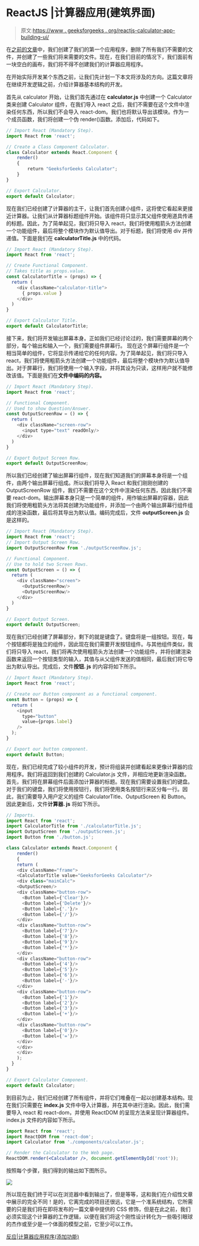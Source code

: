 # ReactJS |计算器应用(建筑界面)

> 原文:[https://www . geeksforgeeks . org/reactjs-calculator-app-building-ui/](https://www.geeksforgeeks.org/reactjs-calculator-app-building-ui/)

在[之前的文章](https://www.geeksforgeeks.org/reactjs-calculator-app-structure/)中，我们创建了我们的第一个应用程序，删除了所有我们不需要的文件，并创建了一些我们将来需要的文件。现在，在我们目前的情况下，我们面前有一块空白的画布，我们将不得不创建我们的计算器应用程序。

在开始实际开发某个东西之前，让我们先计划一下本文将涉及的方向。这篇文章将在继续开发逻辑之前，介绍计算器基本结构的开发。

首先从 calculator 开始，让我们首先通过在 **calculator.js** 中创建一个 Calculator 类来创建 Calculator 组件，在我们导入 react 之后，我们不需要在这个文件中渲染任何东西，所以我们不会导入 react-dom。我们也将默认导出该模块。作为一个成员函数，我们将创建一个伪 render()函数。添加后，代码如下。

```jsx
// Import React (Mandatory Step).
import React from 'react';

// Create a Class Component Calculator.
class Calculator extends React.Component {
    render()
    {
        return "GeeksforGeeks Calculator";
    }
}

// Export Calculator.
export default Calculator;
```

现在我们已经创建了计算器的主干，让我们首先创建小组件，这将使它看起来更接近计算器。让我们从计算器标题组件开始。该组件将只显示其父组件使用道具传递的标题。因此，为了简单起见，我们将只导入 react，我们将使用粗箭头方法创建一个功能组件，最后将整个模块作为默认值导出。对于标题，我们将使用 div 并传递值。下面是我们在 **calculatorTitle.js** 中的代码。

```jsx
// Import React (Mandatory Step).
import React from 'react';

// Create Functional Component.
// Takes title as props.value.
const CalculatorTitle = (props) => {
  return (
    <div className="calculator-title">
      { props.value } 
    </div>
  )
}

// Export Calculator Title.
export default CalculatorTitle;
```

接下来，我们将开发输出屏幕本身。正如我们已经讨论过的，我们需要屏幕的两个部分，每个输出和输入一个，我们需要组件屏幕行。
现在这个屏幕行组件是一个相当简单的组件，它将显示传递给它的任何内容。为了简单起见，我们将只导入 react，我们将使用粗箭头方法创建一个功能组件，最后将整个模块作为默认值导出。对于屏幕行，我们将使用一个输入字段，并将其设为只读，这样用户就不能修改该值。下面是我们在**文件中编码的内容。**

```jsx
// Import React (Mandatory Step).
import React from 'react';

// Functional Component.
// Used to show Question/Answer.
const OutputScreenRow = () => {
  return (
    <div className="screen-row">
      <input type="text" readOnly/>
    </div>
  )
}

// Export Output Screen Row.
export default OutputScreenRow;
```

所以我们已经创建了输出屏幕行组件，现在我们知道我们的屏幕本身将是一个组件，由两个输出屏幕行组成。所以我们将导入 React 和我们刚刚创建的 OutputScreenRow 组件，我们不需要在这个文件中渲染任何东西，因此我们不需要 react-dom。输出屏幕本身只是一个简单的组件，用作输出屏幕的容器，因此我们将使用粗箭头方法将其创建为功能组件，并添加一个由两个输出屏幕行组件组成的渲染函数，最后将其导出为默认值。编码完成后，文件 **outputScreen.js** 会是这样的。

```jsx
// Import React (Mandatory Step).
import React from 'react';
// Import Output Screen Row.
import OutputScreenRow from './outputScreenRow.js';

// Functional Component.
// Use to hold two Screen Rows.
const OutputScreen = () => {
  return (
    <div className="screen">
      <OutputScreenRow/>
      <OutputScreenRow/>
    </div>
  )
}

// Export Output Screen.
export default OutputScreen;
```

现在我们已经创建了屏幕部分，剩下的就是键盘了。键盘将是一组按钮。现在，每个按钮都将是独立的组件，因此现在我们需要开发按钮组件。与其他组件类似，我们将只导入 react，我们将再次使用粗箭头方法创建一个功能组件，并将创建渲染函数来返回一个按钮类型的输入，其值与从父组件发送的值相同，最后我们将它导出为默认导出。完成后，文件**按钮. js** 的内容将如下所示。

```jsx
// Import React (Mandatory Step).
import React from 'react';

// Create our Button component as a functional component.
const Button = (props) => {
  return (
    <input
      type="button"
      value={props.label}
    />
  );
}

// Export our button component.
export default Button;
```

现在，我们已经完成了较小组件的开发，预计将组装并创建看起来更像计算器的应用程序。我们将返回到我们创建的 Calculator.js 文件，并相应地更新渲染函数。首先，我们将在屏幕组件后面添加计算器的标题。现在我们需要设置我们的键盘。对于我们的键盘，我们将使用按钮行，我们将使用类名按钮行来区分每一行。因此，我们需要导入用户定义的组件 CalculatorTitle、OutputScreen 和 Button。因此更新后，文件**计算器. js** 将如下所示。

```jsx
// Imports.
import React from 'react';
import CalculatorTitle from './calculatorTitle.js';
import OutputScreen from './outputScreen.js';
import Button from './button.js';

class Calculator extends React.Component {
    render()
    {
    return (
    <div className="frame">
    <CalculatorTitle value="GeeksforGeeks Calculator"/>
    <div class="mainCalc">
    <OutputScreen/>
    <div className="button-row">
      <Button label={'Clear'}/>
      <Button label={'Delete'}/>
      <Button label={'.'}/>
      <Button label={'/'}/>
    </div>
    <div className="button-row">
      <Button label={'7'}/>
      <Button label={'8'}/>
      <Button label={'9'}/>
      <Button label={'*'}/>
    </div>
    <div className="button-row">
      <Button label={'4'}/>
      <Button label={'5'}/>
      <Button label={'6'}/>
      <Button label={'-'}/>
    </div>
    <div className="button-row">
      <Button label={'1'}/>
      <Button label={'2'}/>
      <Button label={'3'}/>
      <Button label={'+'}/>
    </div>
    <div className="button-row">
      <Button label={'0'}/>
      <Button label={'='}/>
    </div>
    </div>
    </div>
    );
  }
}

// Export Calculator Component.
export default Calculator;
```

到目前为止，我们已经创建了所有组件，并将它们堆叠在一起以创建基本结构。现在我们只需要在 **index.js** 文件中导入计算器，并在其中进行渲染。因此，我们需要导入 react 和 react-dom，并使用 ReactDOM 的呈现方法来呈现计算器组件。index.js 文件的内容如下所示。

```jsx
import React from 'react';
import ReactDOM from 'react-dom';
import Calculator from './components/calculator.js';

// Render the Calculator to the Web page.
ReactDOM.render(<Calculator />, document.getElementById('root'));
```

按照每个步骤，我们得到的输出如下图所示。

[![](img/18c52549a36c0e732dba1811ed807c10.png)](https://media.geeksforgeeks.org/wp-content/uploads/gfg_barebones-1.jpg)

所以现在我们终于可以在浏览器中看到输出了，但是等等，这和我们在介绍性文章中展示的完全不同！是的，它离完成的项目还很远，它是一个准系统结构，它所需要的只是我们将在即将发布的一篇文章中提供的 CSS 修饰，但是在此之前，我们必须实现这个计算器的工作逻辑，以便在我们将这个刚性设计转化为一些吸引眼球的杰作或至少是一个体面的模型之前，它至少可以工作。

[反应|计算器应用程序(添加功能)](https://www.geeksforgeeks.org/reactjs-calculator-app-adding-functionality/?ref=rp)
